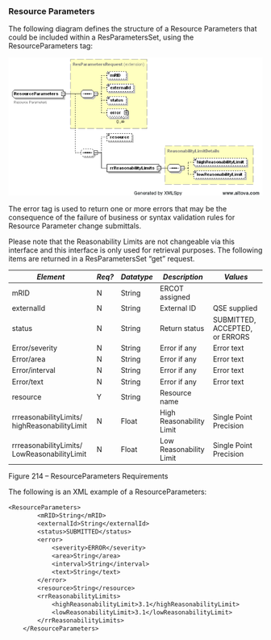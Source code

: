 ### Resource Parameters 

The following diagram defines the structure of a Resource Parameters
that could be included within a ResParametersSet, using the
ResourceParameters tag:

![Resource Parameters Structure](../Images/ResourceParameters_Structure.png)

The error tag is used to return one or more errors that may be the
consequence of the failure of business or syntax validation rules for
Resource Parameter change submittals.

Please note that the Reasonability Limits are not changeable via this
interface and this interface is only used for retrieval purposes. The
following items are returned in a ResParametersSet “get” request.

| *Element*                                     | *Req?* | *Datatype* | *Description*            | *Values*                       |
|-----------------------------------------------|--------|------------|--------------------------|--------------------------------|
| mRID                                          | N      | String     | ERCOT assigned           |                                |
| externalId                                    | N      | String     | External ID              | QSE supplied                   |
| status                                        | N      | String     | Return status            | SUBMITTED, ACCEPTED, or ERRORS |
| Error/severity                                | N      | String     | Error if any             | Error text                     |
| Error/area                                    | N      | String     | Error if any             | Error text                     |
| Error/interval                                | N      | String     | Error if any             | Error text                     |
| Error/text                                    | N      | String     | Error if any             | Error text                     |
| resource                                      | Y      | String     | Resource name            |                                |
| rrreasonabilityLimits/ highReasonabilityLimit | N      | Float      | High Reasonability Limit | Single Point Precision         |
| rrreasonabilityLimits/ LowReasonabilityLimit  | N      | Float      | Low Reasonability Limit  | Single Point Precision         |

Figure 214 – ResourceParameters Requirements

The following is an XML example of a ResourceParameters:

~~~
<ResourceParameters>
		<mRID>String</mRID>
		<externalId>String</externalId>
		<status>SUBMITTED</status>
		<error>
			<severity>ERROR</severity>
			<area>String</area>
			<interval>String</interval>
			<text>String</text>
		</error>		
		<resource>String</resource>
		<rrReasonabilityLimits>
			<highReasonabilityLimit>3.1</highReasonabilityLimit>
			<lowReasonabilityLimit>3.1</lowReasonabilityLimit>
		</rrReasonabilityLimits>
	</ResourceParameters>
~~~
